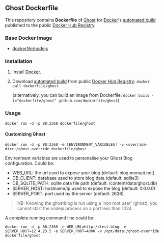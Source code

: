 ## Ghost Dockerfile


This repository contains **Dockerfile** of [Ghost](https://www.ghost.org/) for [Docker](https://www.docker.com/)'s [automated build](https://registry.hub.docker.com/u/dockerfile/ghost/) published to the public [Docker Hub Registry](https://registry.hub.docker.com/).


### Base Docker Image

* [dockerfile/nodejs](http://dockerfile.github.io/#/nodejs)


### Installation

1. Install [Docker](https://www.docker.com/).

2. Download [automated build](https://registry.hub.docker.com/u/dockerfile/ghost/) from public [Docker Hub Registry](https://registry.hub.docker.com/): `docker pull dockerfile/ghost`

   (alternatively, you can build an image from Dockerfile: `docker build -t="dockerfile/ghost" github.com/dockerfile/ghost`)


### Usage

    docker run -d -p 80:2368 dockerfile/ghost

#### Customizing Ghost

    docker run -d -p 80:2368 -e [ENVIRONMENT_VARIABLES] -v <override-dir>:/ghost-override dockerfile/ghost

Environment variables are used to personalise your Ghost Blog configuration. Could be:

* WEB_URL: the url used to expose your blog (default: blog.mornati.net)
* DB_CLIENT: database used to store blog data (default: sqlite3)
* DB_SQLITE_PATH: sqlite data file path (default: /content/data/ghost.db)
* SERVER_HOST: hostname/ip used to expose the blog (default: 0.0.0.0)
* SERVER_PORT: port used by the server (default: 2638).

> NB: Knowing the ghostblog is run using a 'non root user' (ghost), you cannot start the nodejs process on a port less than 1024.

A complete running command line could be:

    docker run -d -p 80:2368 -e WEB_URL=http://test.blog -e SERVER_HOST=12.4.23.5 -e SERVER_PORT=4000 -v /opt/data:/ghost-override dockerfile/ghost

